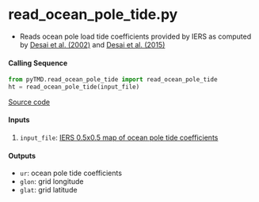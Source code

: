 read_ocean_pole_tide.py
=======================

 - Reads ocean pole load tide coefficients provided by IERS as computed by
 [Desai et al. (2002)](https://doi.org/10.1029/2001JC001224) and
 [Desai et al. (2015)](https://doi.org/10.1007/s00190-015-0848-7)

#### Calling Sequence
```python
from pyTMD.read_ocean_pole_tide import read_ocean_pole_tide
ht = read_ocean_pole_tide(input_file)
```
[Source code](https://github.com/tsutterley/pyTMD/blob/master/pyTMD/read_ocean_pole_tide.py)

#### Inputs
  1. `input_file`: [IERS 0.5x0.5 map of ocean pole tide coefficients](ftp://maia.usno.navy.mil/conventions/2010/2010_update/chapter7/additional_info/opoleloadcoefcmcor.txt.gz)

#### Outputs
 - `ur`: ocean pole tide coefficients
 - `glon`: grid longitude
 - `glat`: grid latitude

